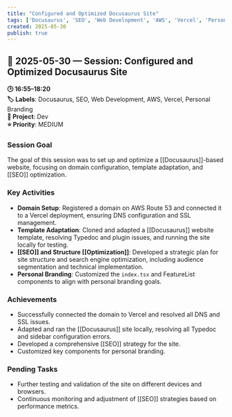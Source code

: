 ```yaml
---
title: "Configured and Optimized Docusaurus Site"
tags: ['Docusaurus', 'SEO', 'Web Development', 'AWS', 'Vercel', 'Personal Branding']
created: 2025-05-30
publish: true
---
```


## 📅 2025-05-30 — Session: Configured and Optimized Docusaurus Site

**🕒 16:55–18:20**  
**🏷️ Labels**: Docusaurus, SEO, Web Development, AWS, Vercel, Personal Branding  
**📂 Project**: Dev  
**⭐ Priority**: MEDIUM  


### Session Goal
The goal of this session was to set up and optimize a [[Docusaurus]]-based website, focusing on domain configuration, template adaptation, and [[SEO]] optimization.

### Key Activities
- **Domain Setup**: Registered a domain on AWS Route 53 and connected it to a Vercel deployment, ensuring DNS configuration and SSL management.
- **Template Adaptation**: Cloned and adapted a [[Docusaurus]] website template, resolving Typedoc and plugin issues, and running the site locally for testing.
- **[[SEO]] and Structure [[Optimization]]**: Developed a strategic plan for site structure and search engine optimization, including audience segmentation and technical implementation.
- **Personal Branding**: Customized the `index.tsx` and FeatureList components to align with personal branding goals.

### Achievements
- Successfully connected the domain to Vercel and resolved all DNS and SSL issues.
- Adapted and ran the [[Docusaurus]] site locally, resolving all Typedoc and sidebar configuration errors.
- Developed a comprehensive [[SEO]] strategy for the site.
- Customized key components for personal branding.

### Pending Tasks
- Further testing and validation of the site on different devices and browsers.
- Continuous monitoring and adjustment of [[SEO]] strategies based on performance metrics.
